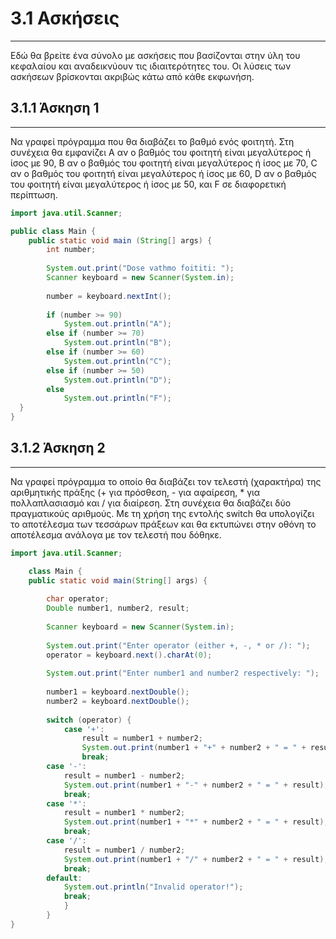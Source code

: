 # 3.1 Ασκήσεις

---

Εδώ θα βρείτε ένα σύνολο με ασκήσεις που βασίζονται στην ύλη του κεφαλαίου και αναδεικνύουν τις ιδιαιτερότητες του. Οι λύσεις των ασκήσεων βρίσκονται ακριβώς κάτω από κάθε εκφωνήση.

## 3.1.1 Άσκηση 1

---

Να γραφεί πρόγραμμα που θα διαβάζει το βαθμό ενός φοιτητή. Στη συνέχεια θα εμφανίζει Α αν ο βαθμός του φοιτητή είναι μεγαλύτερος ή ίσος με 90, Β αν ο βαθμός του φοιτητή είναι μεγαλύτερος ή ίσος με 70, C αν ο βαθμός του φοιτητή είναι μεγαλύτερος ή ίσος με 60, D αν ο βαθμός του φοιτητή είναι μεγαλύτερος ή ίσος με 50, και F σε διαφορετική περίπτωση.

```Java
import java.util.Scanner;

public class Main {
    public static void main (String[] args) {
        int number;
        
        System.out.print("Dose vathmo foititi: ");
        Scanner keyboard = new Scanner(System.in);
        
        number = keyboard.nextInt();
        
        if (number >= 90)
            System.out.println("A");
        else if (number >= 70)
            System.out.println("B");
        else if (number >= 60)
            System.out.println("C");
        else if (number >= 50)
            System.out.println("D");
        else
            System.out.println("F");
  }
}
```

## 3.1.2 Άσκηση 2

---

Να γραφεί πρόγραμμα το οποίο θα διαβάζει τον τελεστή (χαρακτήρα) της αριθμητικής πράξης (+ για πρόσθεση, - για αφαίρεση, * για πολλαπλασιασμό και / για διαίρεση. Στη συνέχεια θα διαβάζει δύο πραγματικούς αριθμούς. Με τη χρήση της εντολής switch θα υπολογίζει το αποτέλεσμα των τεσσάρων πράξεων και θα εκτυπώνει στην οθόνη το αποτέλεσμα ανάλογα με τον τελεστή που δόθηκε.

```Java
import java.util.Scanner;

    class Main {
    public static void main(String[] args) {
        
        char operator;
        Double number1, number2, result;
        
        Scanner keyboard = new Scanner(System.in);
        
        System.out.print("Enter operator (either +, -, * or /): ");
        operator = keyboard.next().charAt(0);
        
        System.out.print("Enter number1 and number2 respectively: ");
        
        number1 = keyboard.nextDouble();
        number2 = keyboard.nextDouble();
        
        switch (operator) {
            case '+':
                result = number1 + number2;
                System.out.print(number1 + "+" + number2 + " = " + result);
                break;
        case '-':
            result = number1 - number2;
            System.out.print(number1 + "-" + number2 + " = " + result);
            break;
        case '*':
            result = number1 * number2;
            System.out.print(number1 + "*" + number2 + " = " + result);
            break;
        case '/':
            result = number1 / number2;
            System.out.print(number1 + "/" + number2 + " = " + result);
            break;
        default:
            System.out.println("Invalid operator!");
            break;
            }
        }
}
```
